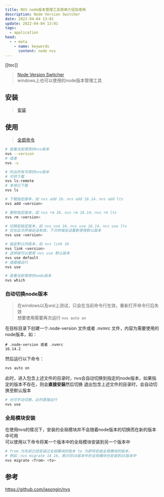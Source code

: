 ```yaml
---
title: NVS node版本管理工具简单介绍及使用
description: Node Version Switcher
date: 2022-04-04 13:01
update: 2022-04-04 13:01
tags:
  - application
head:
  - - meta
    - name: keywords
      content: node nvs
---
```



[[toc]]


> [Node Version Switcher](https://github.com/jasongin/nvs)  
> windows上也可以使用的node版本管理工具  

## 安装

> [安装](https://github.com/jasongin/nvs#setup)

## 使用

> [全部命令](https://github.com/jasongin/nvs#command-reference)

```bash
# 查看当前使用的nvs版本
nvs --version
# 或者
nvs -v

# 列出所有可用的nvs版本
# 可供下载
nvs ls-remote
# 本地已下载
nvs ls

# 下载指定版本，如 nvs add 16、nvs add 16.14、nvs add lts
nvs add <version>

# 删除指定版本，如 nvs rm 16、nvs rm 16.14、nvs rm lts
nvs rm <version>

# 切换到指定版本，如 nvs use 16、nvs use 16.14、nvs use lts
# 仅在此次终端会话有效，下次终端会话重新使用默认版本
nvs use <version>

# 指定默认的版本，如 nvs link 16
nvs link <version>
# 这样就可以使用 nvs use 默认版本
nvs use default
# 或直接运行
nvs use

# 查看当前使用的node版本
nvs which
```

### 自动切换node版本

> 在windows以及wsl上测试，只会在当前命令行生效，重新打开命令行后失效  
> 想要使用需要再次运行 `nvs auto on`


在目标目录下创建一个.node-version 文件或者 .nvmrc 文件，内容为需要使用的node版本，如：

```
# .node-version 或者 .nvmrc
16.14.2
```

然后运行以下命令：

```bash
nvs auto on
```

此时，进入包含上述文件的目录时，nvs会自动切换到指定的node版本，如果指定的版本不存在，则会**直接安装**然后切换
退出包含上述文件的目录时，会自动切换至默认版本

```bash
# 也可手动切换，此时直接运行
nvs use
```

### 全局模块安装

在使用nvs的情况下，安装的全局模块并不会随着node版本的切换而在新的版本中可用  
可以使用以下命令将某一个版本中的全局模块安装到另一个版本中

```bash
# from 为先前已经安装过全局模块的版本 to 为即将安装全局模块的版本，  
# 例如：nvs migrate 14 16，表示将14版本中的全局模块也安装到16版本中
nvs migrate <from> <to>
```

## 参考

https://github.com/jasongin/nvs
